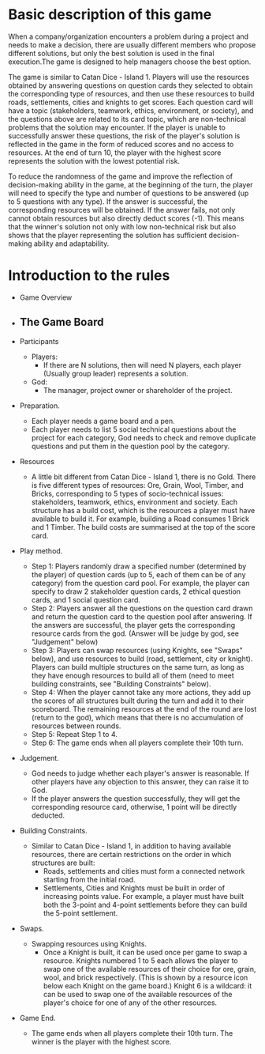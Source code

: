 # Basic description of this game

When a company/organization encounters a problem during a project and needs to make a decision, there are usually different members who propose different solutions, but only the best solution is used in the final execution.The game is designed to help managers choose the best option. 

The game is similar to Catan Dice - Island 1. Players will use the resources obtained by answering questions on question cards they selected to obtain the corresponding type of resources, and then use these resources to build roads, settlements, cities and knights to get scores. Each question card will have a topic (stakeholders, teamwork, ethics, environment, or society), and the questions above are related to its card topic, which are non-technical problems that the solution may encounter. If the player is unable to successfully answer these questions, the risk of the player's solution is reflected in the game in the form of reduced scores and no access to resources. At the end of turn 10, the player with the highest score represents the solution with the lowest potential risk.

To reduce the randomness of the game and improve the reflection of decision-making ability in the game, at the beginning of the turn, the player will need to specify the type and number of questions to be answered (up to 5 questions with any type). If the answer is successful, the corresponding resources will be obtained. If the answer fails, not only cannot obtain resources but also directly deduct scores (-1). This means that the winner's solution not only with low non-technical risk but also shows that the player representing the solution has sufficient decision-making ability and adaptability.

# Introduction to the rules

- Game Overview

- The Game Board
  - 



- Participants
  - Players:
    - If there are N solutions, then will need N players, each player (Usually group leader) represents a solution.
  - God:
    - The manager, project owner or shareholder of the project.

- Preparation.
  - Each player needs a game board and a pen.
  - Each player needs to list 5 social technical questions about the project for each category, God needs to check and remove duplicate questions and put them in the question pool by the category.

- Resources
  - A little bit different from Catan Dice - Island 1, there is no Gold. There is five different types of resources: Ore, Grain, Wool, Timber, and Bricks, corresponding to 5 types of socio-technical issues: stakeholders, teamwork, ethics, environment and society. Each structure has a build cost, which is the resources a player must have available to build it. For example, building a Road consumes 1 Brick and 1 Timber. The build costs are summarised at the top of the score card. 


- Play method.
  - Step 1: Players randomly draw a specified number (determined by the player) of question cards (up to 5, each of them can be of any category) from the question card pool. For example, the player can specify to draw 2 stakeholder question cards, 2 ethical question cards, and 1 social question card.
  - Step 2: Players answer all the questions on the question card drawn and return the question card to the question pool after answering. If the answers are successful, the player gets the corresponding resource cards from the god. (Answer will be judge by god, see "Judgement" below)
  - Step 3: Players can swap resources (using Knights, see "Swaps" below), and use resources to build (road, settlement, city or knight). Players can build multiple structures on the same turn, as long as they have enough resources to build all of them (need to meet building constraints, see "Building Constraints" below).
  - Step 4: When the player cannot take any more actions, they add up the scores of all structures built during the turn and add it to their scoreboard. The remaining resources at the end of the round are lost (return to the god), which means that there is no accumulation of resources between rounds.
  - Step 5: Repeat Step 1 to 4.
  - Step 6: The game ends when all players complete their 10th turn.

- Judgement.
  - God needs to judge whether each player's answer is reasonable. If other players have any objection to this answer, they can raise it to God.
  - If the player answers the question successfully, they will get the corresponding resource card, otherwise, 1 point will be directly deducted.

- Building Constraints.
  - Similar to Catan Dice - Island 1, in addition to having available resources, there are certain restrictions on the order in which structures are built:
    - Roads, settlements and cities must form a connected network starting from the initial road.
    - Settlements, Cities and Knights must be built in order of increasing points value. For example, a player must have built both the 3-point and 4-point settlements before they can build the 5-point settlement.

- Swaps.
  - Swapping resources using Knights.
    - Once a Knight is built, it can be used once per game to swap a resource. Knights numbered 1 to 5 each allows the player to swap one of the available resources of their choice for ore, grain, wool, and brick respectively. (This is shown by a resource icon below each Knight on the game board.) Knight 6 is a wildcard: it can be used to swap one of the available resources of the player's choice for one of any of the other resources.

- Game End.
  - The game ends when all players complete their 10th turn. The winner is the player with the highest score.
